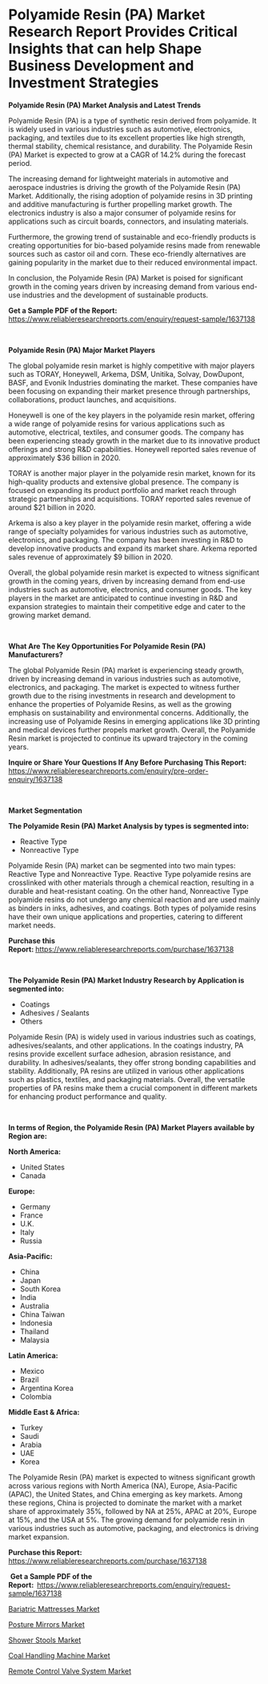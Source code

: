 <p><h1>Polyamide Resin (PA) Market Research Report Provides Critical Insights that can help Shape Business Development and Investment Strategies</h1></p><p><strong>Polyamide Resin (PA) Market Analysis and Latest Trends</strong></p>
<p><p>Polyamide Resin (PA) is a type of synthetic resin derived from polyamide. It is widely used in various industries such as automotive, electronics, packaging, and textiles due to its excellent properties like high strength, thermal stability, chemical resistance, and durability. The Polyamide Resin (PA) Market is expected to grow at a CAGR of 14.2% during the forecast period.</p><p>The increasing demand for lightweight materials in automotive and aerospace industries is driving the growth of the Polyamide Resin (PA) Market. Additionally, the rising adoption of polyamide resins in 3D printing and additive manufacturing is further propelling market growth. The electronics industry is also a major consumer of polyamide resins for applications such as circuit boards, connectors, and insulating materials.</p><p>Furthermore, the growing trend of sustainable and eco-friendly products is creating opportunities for bio-based polyamide resins made from renewable sources such as castor oil and corn. These eco-friendly alternatives are gaining popularity in the market due to their reduced environmental impact.</p><p>In conclusion, the Polyamide Resin (PA) Market is poised for significant growth in the coming years driven by increasing demand from various end-use industries and the development of sustainable products.</p></p>
<p><strong>Get a Sample PDF of the Report:&nbsp;</strong> <a href="https://www.reliableresearchreports.com/enquiry/request-sample/1637138">https://www.reliableresearchreports.com/enquiry/request-sample/1637138</a></p>
<p>&nbsp;</p>
<p><strong>Polyamide Resin (PA) Major Market Players</strong></p>
<p><p>The global polyamide resin market is highly competitive with major players such as TORAY, Honeywell, Arkema, DSM, Unitika, Solvay, DowDupont, BASF, and Evonik Industries dominating the market. These companies have been focusing on expanding their market presence through partnerships, collaborations, product launches, and acquisitions.</p><p>Honeywell is one of the key players in the polyamide resin market, offering a wide range of polyamide resins for various applications such as automotive, electrical, textiles, and consumer goods. The company has been experiencing steady growth in the market due to its innovative product offerings and strong R&D capabilities. Honeywell reported sales revenue of approximately $36 billion in 2020.</p><p>TORAY is another major player in the polyamide resin market, known for its high-quality products and extensive global presence. The company is focused on expanding its product portfolio and market reach through strategic partnerships and acquisitions. TORAY reported sales revenue of around $21 billion in 2020.</p><p>Arkema is also a key player in the polyamide resin market, offering a wide range of specialty polyamides for various industries such as automotive, electronics, and packaging. The company has been investing in R&D to develop innovative products and expand its market share. Arkema reported sales revenue of approximately $9 billion in 2020.</p><p>Overall, the global polyamide resin market is expected to witness significant growth in the coming years, driven by increasing demand from end-use industries such as automotive, electronics, and consumer goods. The key players in the market are anticipated to continue investing in R&D and expansion strategies to maintain their competitive edge and cater to the growing market demand.</p></p>
<p>&nbsp;</p>
<p><strong>What Are The Key Opportunities For Polyamide Resin (PA) Manufacturers?</strong></p>
<p><p>The global Polyamide Resin (PA) market is experiencing steady growth, driven by increasing demand in various industries such as automotive, electronics, and packaging. The market is expected to witness further growth due to the rising investments in research and development to enhance the properties of Polyamide Resins, as well as the growing emphasis on sustainability and environmental concerns. Additionally, the increasing use of Polyamide Resins in emerging applications like 3D printing and medical devices further propels market growth. Overall, the Polyamide Resin market is projected to continue its upward trajectory in the coming years.</p></p>
<p><strong>Inquire or Share Your Questions If Any Before Purchasing This Report:</strong> <a href="https://www.reliableresearchreports.com/enquiry/pre-order-enquiry/1637138">https://www.reliableresearchreports.com/enquiry/pre-order-enquiry/1637138</a></p>
<p>&nbsp;</p>
<p><strong>Market Segmentation</strong></p>
<p><strong>The Polyamide Resin (PA) Market Analysis by types is segmented into:</strong></p>
<p><ul><li>Reactive Type</li><li>Nonreactive Type</li></ul></p>
<p><p>Polyamide Resin (PA) market can be segmented into two main types: Reactive Type and Nonreactive Type. Reactive Type polyamide resins are crosslinked with other materials through a chemical reaction, resulting in a durable and heat-resistant coating. On the other hand, Nonreactive Type polyamide resins do not undergo any chemical reaction and are used mainly as binders in inks, adhesives, and coatings. Both types of polyamide resins have their own unique applications and properties, catering to different market needs.</p></p>
<p><strong>Purchase this Report:&nbsp;</strong><a href="https://www.reliableresearchreports.com/purchase/1637138">https://www.reliableresearchreports.com/purchase/1637138</a></p>
<p>&nbsp;</p>
<p><strong>The Polyamide Resin (PA) Market Industry Research by Application is segmented into:</strong></p>
<p><ul><li>Coatings</li><li>Adhesives / Sealants</li><li>Others</li></ul></p>
<p><p>Polyamide Resin (PA) is widely used in various industries such as coatings, adhesives/sealants, and other applications. In the coatings industry, PA resins provide excellent surface adhesion, abrasion resistance, and durability. In adhesives/sealants, they offer strong bonding capabilities and stability. Additionally, PA resins are utilized in various other applications such as plastics, textiles, and packaging materials. Overall, the versatile properties of PA resins make them a crucial component in different markets for enhancing product performance and quality.</p></p>
<p>&nbsp;</p>
<p><strong>In terms of Region, the Polyamide Resin (PA) Market Players available by Region are:</strong></p>
<p>
    <p> <strong> North America: </strong>
        <ul>
            <li>United States</li>
            <li>Canada</li>
        </ul>
        </p> 
    <p> <strong> Europe: </strong>
        <ul>
            <li>Germany</li>
            <li>France</li>
            <li>U.K.</li>
            <li>Italy</li>
            <li>Russia</li>
        </ul>
        </p> 
    <p> <strong> Asia-Pacific: </strong>
        <ul>
            <li>China</li>
            <li>Japan</li>
            <li>South Korea</li>
            <li>India</li>
            <li>Australia</li>
            <li>China Taiwan</li>
            <li>Indonesia</li>
            <li>Thailand</li>
            <li>Malaysia</li>
        </ul>
        </p> 
    <p> <strong> Latin America: </strong>
        <ul>
            <li>Mexico</li>
            <li>Brazil</li>
            <li>Argentina Korea</li>
            <li>Colombia</li>
        </ul>
        </p> 
    <p> <strong> Middle East & Africa: </strong>
        <ul>
            <li>Turkey</li>
            <li>Saudi</li>
            <li>Arabia</li>
            <li>UAE</li>
            <li>Korea</li>
        </ul>
    </p>
    </p>
<p><p>The Polyamide Resin (PA) market is expected to witness significant growth across various regions with North America (NA), Europe, Asia-Pacific (APAC), the United States, and China emerging as key markets. Among these regions, China is projected to dominate the market with a market share of approximately 35%, followed by NA at 25%, APAC at 20%, Europe at 15%, and the USA at 5%. The growing demand for polyamide resin in various industries such as automotive, packaging, and electronics is driving market expansion.</p></p>
<p><strong>Purchase this Report: </strong><a href="https://www.reliableresearchreports.com/purchase/1637138">https://www.reliableresearchreports.com/purchase/1637138</a></p>
<p>&nbsp;<strong>Get a Sample PDF of the Report:&nbsp;&nbsp;</strong><a href="https://www.reliableresearchreports.com/enquiry/request-sample/1637138">https://www.reliableresearchreports.com/enquiry/request-sample/1637138</a></p>
<p><strong></strong></p>
<p><p><a href="https://medium.com/@ethanmendoza76/bariatric-mattresses-market-size-and-market-trends-complete-industry-overview-2024-to-2031-692f69e39ddb">Bariatric Mattresses Market</a></p><p><a href="https://medium.com/@ethanmendoza76/posture-mirrors-market-competitive-analysis-market-trends-and-forecast-to-2031-00bd11d6720c">Posture Mirrors Market</a></p><p><a href="https://medium.com/@ethanmendoza76/shower-stools-market-report-reveals-the-latest-trends-and-growth-opportunities-of-this-market-712249b394a7">Shower Stools Market</a></p><p><a href="https://github.com/laholand/Market-Research-Report-List-1/blob/main/coal-handling-machine-market.md">Coal Handling Machine Market</a></p><p><a href="https://github.com/jhcraigie/Market-Research-Report-List-1/blob/main/remote-control-valve-system-market.md">Remote Control Valve System Market</a></p></p>